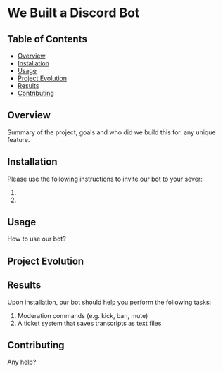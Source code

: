 # We Built a Discord Bot

## Table of Contents

- [Overview](#overview)
- [Installation](#installation)
- [Usage](#usage)
- [Project Evolution](#project-evolution)
- [Results](#results)
- [Contributing](#contributing)


## Overview

Summary of the project, goals and who did we build this for. any unique feature.

## Installation

Please use the following instructions to invite our bot to your sever:

1. 
2. 

## Usage

How to use our bot? 


## Project Evolution



## Results

Upon installation, our bot should help you perform the following tasks:

1. Moderation commands (e.g. kick, ban, mute)
2. A ticket system that saves transcripts as text files

## Contributing

Any help?